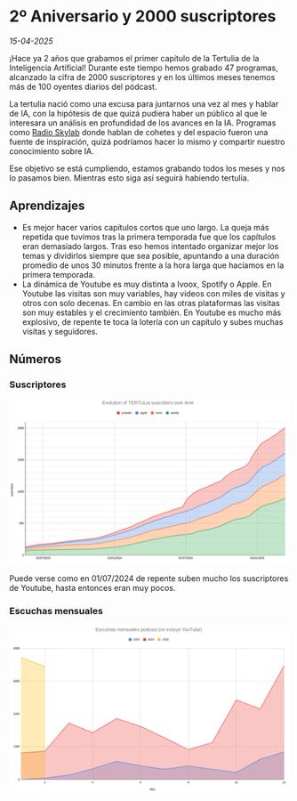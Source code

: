# 2º Aniversario y 2000 suscriptores

_15-04-2025_

¡Hace ya 2 años que grabamos el primer capítulo de la Tertulia de la Inteligencia Artificial! Durante este tiempo hemos grabado 47 programas, alcanzado la cifra de 2000 suscriptores y en los últimos meses tenemos más de 100 oyentes diarios del pódcast.

La tertulia nació como una excusa para juntarnos una vez al mes y hablar de IA, con la hipótesis de que quizá pudiera haber un público al que le interesara un análisis en profundidad de los avances en la IA. Programas como [Radio Skylab](https://x.com/radioskylab_es?lang=en) donde hablan de cohetes y del espacio fueron una fuente de inspiración, quizá podríamos hacer lo mismo y compartir nuestro conocimiento sobre IA.

Ese objetivo se está cumpliendo, estamos grabando todos los meses y nos lo pasamos bien. Mientras esto siga así seguirá habiendo tertulia.

## Aprendizajes

- Es mejor hacer varios capítulos cortos que uno largo. La queja más repetida que tuvimos tras la primera temporada fue que los capítulos eran demasiado largos. Tras eso hemos intentado organizar mejor los temas y dividirlos siempre que sea posible, apuntando a una duración promedio de unos 30 minutos frente a la hora larga que hacíamos en la primera temporada. 
- La dinámica de Youtube es muy distinta a Ivoox, Spotify o Apple. En Youtube las visitas son muy variables, hay videos con miles de visitas y otros con solo decenas. En cambio en las otras plataformas las visitas son muy estables y el crecimiento también. En Youtube es mucho más explosivo, de repente te toca la lotería con un capítulo y subes muchas visitas y seguidores.


## Números

### Suscriptores

![](res/2025-03-15-08-38-35.png)

Puede verse como en 01/07/2024 de repente suben mucho los suscriptores de Youtube, hasta entonces eran muy pocos.

### Escuchas mensuales

![](res/2025-03-15-08-39-39.png)